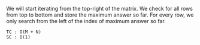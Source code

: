 We will start iterating from the top-right of the matrix.
We check for all rows from top to bottom and store the maximum
answer so far.
For every row, we only search from the left of the index of maximum answer so far. 
    
    TC : O(M + N)
    SC : O(1)